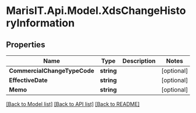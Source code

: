 
# MarisIT.Api.Model.XdsChangeHistoryInformation

## Properties

Name | Type | Description | Notes
------------ | ------------- | ------------- | -------------
**CommercialChangeTypeCode** | **string** |  | [optional] 
**EffectiveDate** | **string** |  | [optional] 
**Memo** | **string** |  | [optional] 

[[Back to Model list]](../README.md#documentation-for-models)
[[Back to API list]](../README.md#documentation-for-api-endpoints)
[[Back to README]](../README.md)

